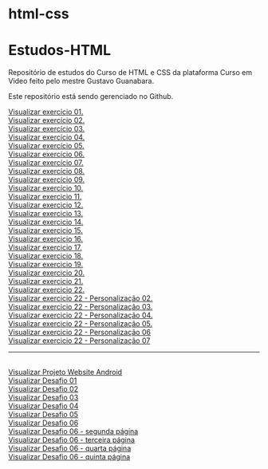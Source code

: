 # html-css
# Estudos-HTML

Repositório de estudos do Curso de HTML e CSS da plataforma Curso em Video feito pelo mestre Gustavo Guanabara.

Este repositório está sendo gerenciado no Github.

<a href="https://miguelsantosdev.github.io/Estudos-HTML/Exercicios CeV/ex001/indexCeV.html">Visualizar exercício 01.</a>
<br>
<a href="https://miguelsantosdev.github.io/Estudos-HTML/Exercicios%20CeV/ex002/indexcev002.html">Visualizar exercício 02.</a>
<br>
<a href="https://miguelsantosdev.github.io/Estudos-HTML/Exercicios CeV/ex003/ex003cev.html">Visualizar exercício 03.</a>
<br>
<a href="https://miguelsantosdev.github.io/Estudos-HTML/Exercicios CeV/ex004/ex004cev.html">Visualizar exercício 04.</a>
<br>
<a href="https://miguelsantosdev.github.io/Estudos-HTML/Exercicios CeV/ex006/ex006cev.html">Visualizar exercício 05.</a>
<br>
<a href="https://miguelsantosdev.github.io/Estudos-HTML/Exercicios CeV/ex007/ex007cev.html">Visualizar exercício 06.</a>
<br>
<a href="https://miguelsantosdev.github.io/Estudos-HTML/Exercicios CeV/ex008/ex008cev.html">Visualizar exercício 07.</a>
<br>
<a href="https://miguelsantosdev.github.io/Estudos-HTML/Exercicios CeV/ex009/ex009cev.html">Visualizar exercício 08.</a>
<br>
<a href="https://miguelsantosdev.github.io/Estudos-HTML/Exercicios CeV/ex010/ex010cev.html">Visualizar exercício 09.</a>
<br>
<a href="https://miguelsantosdev.github.io/Estudos-HTML/Exercicios CeV/ex011/ex011cev.html">Visualizar exercício 10.</a>
<br>
<a href="https://miguelsantosdev.github.io/Estudos-HTML/Exercicios CeV/ex012/ex012.html">Visualizar exercicio 11.</a>
<br>
<a href="https://miguelsantosdev.github.io/Estudos-HTML/Exercicios CeV/ex012/ex012.html">Visualizar exercicio 12.</a>
<br>
<a href="https://miguelsantosdev.github.io/Estudos-HTML/Exercicios CeV/ex013/ex013cev.html">Visualizar exercicio 13.</a>
<br>
<a href="https://miguelsantosdev.github.io/Estudos-HTML/Exercicios CeV/ex014/ex014cev.html">Visualizar exercicio 14.</a>
<br>
<a href="https://miguelsantosdev.github.io/Estudos-HTML/Exercicios CeV/ex015/ex015cev.html">Visualizar exercicio 15.</a>
<br>
<a href="https://miguelsantosdev.github.io/Estudos-HTML/Exercicios CeV/ex016/ex016cev.html">Visualizar exercicio 16.</a>
<br>
<a href="https://miguelsantosdev.github.io/Estudos-HTML/Exercicios CeV/ex019/ex019cev.html">Visualizar exercicio 17.</a>
<br>
<a href="https://miguelsantosdev.github.io/Estudos-HTML/Exercicios CeV/ex020/ex020cev.html">Visualizar exercicio 18.</a>
<br>
<a href="https://miguelsantosdev.github.io/Estudos-HTML/Exercicios CeV/ex021/ex021cev.html">Visualizar exercicio 19.</a>
<br>
<a href="https://miguelsantosdev.github.io/Estudos-HTML/Exercicios CeV/ex020/ex020cev.html">Visualizar exercicio 20.</a>
<br>
<a href="https://miguelsantosdev.github.io/Estudos-HTML/Exercicios CeV/ex021/ex021cev.html">Visualizar exercicio 21.</a>
<br>
<a href="https://miguelsantosdev.github.io/Estudos-HTML/Exercicios CeV/ex022/imagens/fundo001.html">Visualizar exercicio 22.</a>
<br>
<a href="https://miguelsantosdev.github.io/Estudos-HTML/Exercicios CeV/ex022/imagens/fundo002.html">Visualizar exercicio 22 - Personalização 02.</a>
<br>
<a href="https://miguelsantosdev.github.io/Estudos-HTML/Exercicios CeV/ex022/imagens/fundo003.html">Visualizar exercicio 22 - Personalização 03.</a>
<br>
<a href="https://miguelsantosdev.github.io/Estudos-HTML/Exercicios CeV/ex022/imagens/fundo004.html">Visualizar exercicio 22 - Personalização 04.</a>
<br>
<a href="https://miguelsantosdev.github.io/Estudos-HTML/Exercicios CeV/ex022/imagens/fundo005.html">Visualizar exercicio 22 - Personalização 05.</a>
<br>
<a href="https://miguelsantosdev.github.io/Estudos-HTML/Exercicios CeV/ex022/imagens/fundo006.html">Visualizar exercicio 22 - Personalização 06</a>
<br>
<a href="https://miguelsantosdev.github.io/Estudos-HTML/Exercicios CeV/ex022/imagens/fundo007.html">Visualizar exercicio 22 - Personalização 07</a>
<br>
<hr>
<br>
<a href="https://miguelsantosdev.github.io/des010ProjetoWebsite">Visualizar Projeto Website Android </a>
<br>
<a href="https://miguelsantosdev.github.io/Desafios CeV/des001/des001.html">Visualizar Desafio 01 </a>
<br>
<a href="https://miguelsantosdev.github.io/Desafios CeV/des002/des002.html">Visualizar Desafio 02 </a>
<br>
<a href="https://miguelsantosdev.github.io/Desafios CeV/des003/des003.html">Visualizar Desafio 03 </a>
<br>
<a href="https://miguelsantosdev.github.io/Desafios CeV/des005/des005.html">Visualizar Desafio 04 </a>
<br>
<a href="https://miguelsantosdev.github.io/Desafios CeV/des006/des006.html">Visualizar Desafio 05 </a>
<br>
<a href="https://miguelsantosdev.github.io/Desafios CeV/des007/des007.html">Visualizar Desafio 06 </a>
<br>
<a href="https://miguelsantosdev.github.io/Desafios CeV/des007/des007cevpagina2.html">Visualizar Desafio 06 - segunda página </a>
<br>
<a href="https://miguelsantosdev.github.io/Desafios CeV/des007/des007cevpagina3.html"> Visualizar Desafio 06 - terceira página </a>
<br>
<a href="https://miguelsantosdev.github.io/Desafios CeV/des007/des007cevpagina4.html"> Visualizar Desafio 06 - quarta página </a>
<br>
<a href="https://miguelsantosdev.github.io/Desafios CeV/des007/des007cevpagina5.html"> Visualizar Desafio 06 - quinta página </a>
<br>

